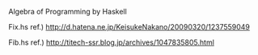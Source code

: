Algebra of Programming by Haskell

Fix.hs
  ref.) http://d.hatena.ne.jp/KeisukeNakano/20090320/1237559049

Fib.hs
  ref.) http://titech-ssr.blog.jp/archives/1047835805.html

